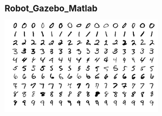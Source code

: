 # Robot_Gazebo_Matlab
![image](https://github.com/6vvvvvv/Neuroscience/blob/master/images/MnistExamples.png)
